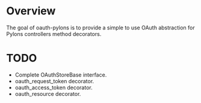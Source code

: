 # Overview

The goal of oauth-pylons is to provide a simple to use OAuth abstraction for Pylons controllers method decorators.

# TODO

* Complete OAuthStoreBase interface.
* oauth_request_token decorator.
* oauth_access_token decorator.
* oauth_resource decorator.
